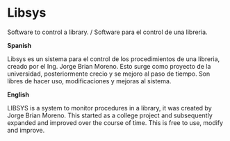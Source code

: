 # Libsys
Software to control a library. / Software para el control de una libreria.

<b>Spanish</b>

Libsys es un sistema para el control de los procedimientos de una libreria, creado por el Ing. Jorge Brian Moreno. Esto surge como proyecto de la universidad, posteriormente crecio y se mejoro al paso de tiempo. Son libres de hacer uso, modificaciones y mejoras al sistema.

<b>English</b>

LIBSYS is a system to monitor procedures in a library, it was created by Jorge Brian Moreno. This started as a college project and subsequently expanded and improved over the course of time. This is free to use, modify and improve.
